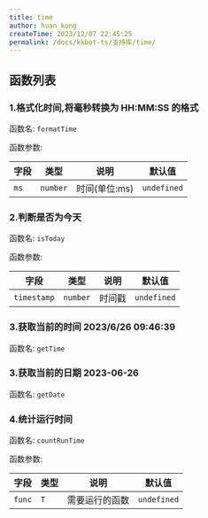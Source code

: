 ```yaml
---
title: time
author: huan_kong
createTime: 2023/12/07 22:45:25
permalink: /docs/kkbot-ts/支持库/time/
---
```


## 函数列表

### 1.格式化时间,将毫秒转换为 HH:MM:SS 的格式

函数名: `formatTime`

函数参数:

| 字段 | 类型     | 说明          | 默认值      |
| ---- | -------- | ------------- | ----------- |
| `ms` | `number` | 时间(单位:ms) | `undefined` |

### 2.判断是否为今天

函数名: `isToday`

函数参数:

| 字段        | 类型     | 说明   | 默认值      |
| ----------- | -------- | ------ | ----------- |
| `timestamp` | `number` | 时间戳 | `undefined` |

### 3.获取当前的时间 2023/6/26 09:46:39

函数名: `getTime`

### 3.获取当前的日期 2023-06-26

函数名: `getDate`

### 4.统计运行时间

函数名: `countRunTime`

函数参数:

| 字段   | 类型 | 说明           | 默认值      |
| ------ | ---- | -------------- | ----------- |
| `func` | `T`  | 需要运行的函数 | `undefined` |
